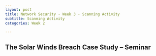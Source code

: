 ```yaml
---
layout: post
title: Network Security - Week 3 - Scanning Activity
subtitle: Scanning Activity
categories: Week 2

---
```


## The Solar Winds Breach Case Study – Seminar
